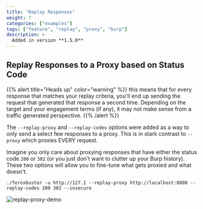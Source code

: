 ```yaml
---
title: "Replay Responses"
weight: 7
categories: ["examples"]
tags: ["feature", "replay", "proxy", "burp"]
description: >
  Added in version **1.5.0**
---
```


## Replay Responses to a Proxy based on Status Code

{{% alert title="Heads up" color="warning" %}}
this means that for every response that matches your replay criteria, you'll end up sending the request that
generated that response a second time. Depending on the target and your engagement terms (if any), it may not make sense
from a traffic generated perspective.
{{% /alert %}}

The `--replay-proxy` and `--replay-codes` options were added as a way to only send a select few responses to a proxy.
This is in stark contrast to `--proxy` which proxies EVERY request.

Imagine you only care about proxying responses that have either the status code `200` or `302` (or you just don't want
to clutter up your Burp history). These two options will allow you to fine-tune what gets proxied and what doesn't.

```
./feroxbuster -u http://127.1 --replay-proxy http://localhost:8080 --replay-codes 200 302 --insecure
```

![replay-proxy-demo](../replay-proxy-demo.gif)
